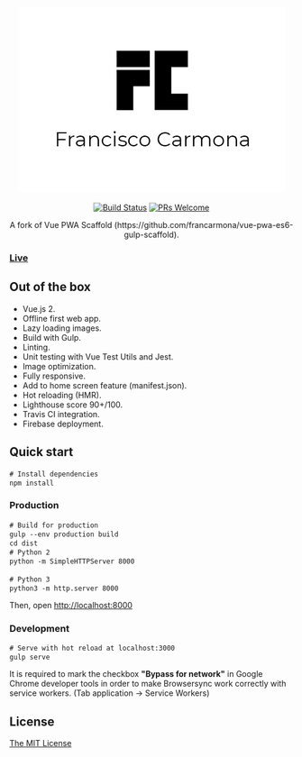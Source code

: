 <p align="center">
<img src="https://github.com/francarmona/francisco-carmona-portfolio/blob/master/src/assets/img/francisco-carmona-portfolio-banner.jpg" alt="Francisco Carmona" />
</p>

<p align="center">
  <a href="https://travis-ci.org/francarmona/francisco-carmona-portfolio"><img alt="Build Status" src="https://travis-ci.org/francarmona/francisco-carmona-portfolio.svg?branch=master"></a>
  <a href="http://makeapullrequest.com"><img alt="PRs Welcome" src="https://img.shields.io/badge/PRs-welcome-brightgreen.svg?style=flat-square"></a>
</p>

<p align="center">
  A fork of Vue PWA Scaffold (https://github.com/francarmona/vue-pwa-es6-gulp-scaffold).
</p>

### [Live](https://francisco-carmona-portfolio.firebaseapp.com/)

## Out of the box

* Vue.js 2.
* Offline first web app.
* Lazy loading images.
* Build with Gulp.
* Linting.
* Unit testing with Vue Test Utils and Jest.
* Image optimization.
* Fully responsive.
* Add to home screen feature (manifest.json).
* Hot reloading (HMR).
* Lighthouse score 90+/100.
* Travis CI integration.
* Firebase deployment.

## Quick start
```shell
# Install dependencies
npm install
```
### Production
```shell
# Build for production
gulp --env production build
cd dist
# Python 2
python -m SimpleHTTPServer 8000

# Python 3
python3 -m http.server 8000
```
Then, open [http://localhost:8000](http://localhost:8000/)

### Development
```shell
# Serve with hot reload at localhost:3000
gulp serve
```
It is required to mark the checkbox **"Bypass for network"** in Google Chrome developer tools in order to make Browsersync work correctly with service workers. (Tab application -> Service Workers)

## License

[The MIT License](http://opensource.org/licenses/MIT)
